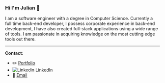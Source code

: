 ### Hi I'm Julian 👋

I am a software engineer with a degree in Computer Science. Currently a full time back-end developer, I possess corporate experience in back-end development, I have also created full-stack applications using a wide range of tools. I am passionate in acquiring knowledge on the most cutting edge tools out there.

***
**Contact:**
- :pencil2: [Portfolio](https://juliantjg.github.io/)
- ![Linkedin](https://i.stack.imgur.com/gVE0j.png) [LinkedIn](https://www.linkedin.com/in/juliantj/)
- :speech_balloon: [Email](mailto:juliantj88@gmail.com)



<!--
**juliantjg/juliantjg** is a ✨ _special_ ✨ repository because its `README.md` (this file) appears on your GitHub profile.

Here are some ideas to get you started:

- 🔭 I’m currently working on ...
- 🌱 I’m currently learning ...
- 👯 I’m looking to collaborate on ...
- 🤔 I’m looking for help with ...
- 💬 Ask me about ...
- 📫 How to reach me: ...
- 😄 Pronouns: ...
- ⚡ Fun fact: ...
-->
